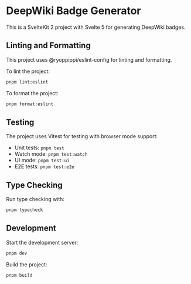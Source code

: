 # DeepWiki Badge Generator

This is a SvelteKit 2 project with Svelte 5 for generating DeepWiki badges.

## Linting and Formatting

This project uses @ryoppippi/eslint-config for linting and formatting.

To lint the project:

```bash
pnpm lint:eslint
```

To format the project:

```bash
pnpm format:eslint
```

## Testing

The project uses Vitest for testing with browser mode support:

- Unit tests: `pnpm test`
- Watch mode: `pnpm test:watch`
- UI mode: `pnpm test:ui`
- E2E tests: `pnpm test:e2e`

## Type Checking

Run type checking with:

```bash
pnpm typecheck
```

## Development

Start the development server:

```bash
pnpm dev
```

Build the project:

```bash
pnpm build
```
